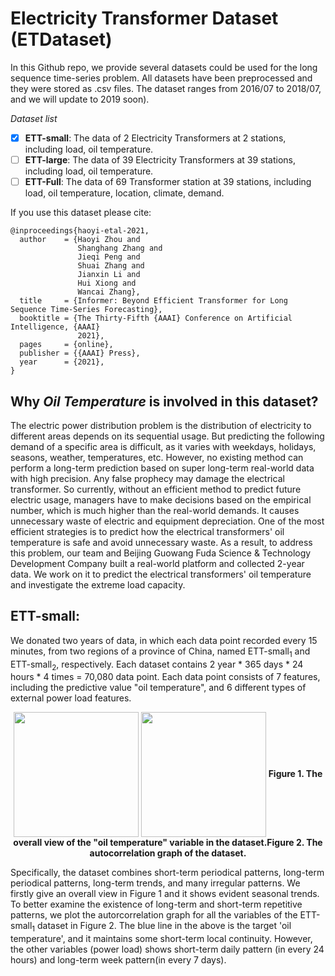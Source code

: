 # Electricity Transformer Dataset (ETDataset)

In this Github repo, we provide several datasets could be used for the long sequence time-series problem. All datasets have been preprocessed and they were stored as .csv files.  The dataset ranges from 2016/07 to 2018/07, and we will update to 2019 soon).

*Dataset list*

- [x] **ETT-small**: The data of 2 Electricity Transformers at 2 stations, including load, oil temperature.
- [ ] **ETT-large**: The data of 39 Electricity Transformers at 39 stations, including load, oil temperature.
- [ ] **ETT-Full**: The data of 69 Transformer station at 39 stations, including load, oil temperature, location, climate, demand.

If you use this dataset please cite:

```
@inproceedings{haoyi-etal-2021,
  author    = {Haoyi Zhou and
               Shanghang Zhang and
               Jieqi Peng and
               Shuai Zhang and
               Jianxin Li and
               Hui Xiong and
               Wancai Zhang},
  title     = {Informer: Beyond Efficient Transformer for Long Sequence Time-Series Forecasting},
  booktitle = {The Thirty-Fifth {AAAI} Conference on Artificial Intelligence, {AAAI}
               2021},
  pages     = {online},
  publisher = {{AAAI} Press},
  year      = {2021},
}
```

## Why *Oil Temperature* is involved in this dataset?

The electric power distribution problem is the distribution of electricity to different areas depends on its sequential usage. But predicting the following demand of a specific area is difficult, as it varies with weekdays, holidays, seasons, weather, temperatures, etc. However, no existing method can perform a long-term prediction based on super long-term real-world data with high precision. Any false prophecy may damage the electrical transformer. So currently, without an efficient method to predict future electric usage, managers have to make decisions based on the empirical number, which is much higher than the real-world demands. It causes unnecessary waste of electric and equipment depreciation. One of the most efficient strategies is to predict how the electrical transformers' oil temperature is safe and avoid unnecessary waste. 
As a result, to address this problem, our team and Beijing Guowang Fuda Science & Technology Development Company built a real-world platform and collected 2-year data. We work on it to predict the electrical transformers' oil temperature and investigate the extreme load capacity.

## ETT-small:

We donated two years of data, in which each data point recorded every 15 minutes, from two regions of a province of China, named ETT-small$_1$ and ETT-small$_2$, respectively. Each dataset contains 2 year * 365 days * 24 hours * 4 times = 70,080 data point. Each data point consists of 7 features, including the predictive value "oil temperature", and 6 different types of external power load features.

<p align="center">
<img src="https://raw.githubusercontent.com/zhouhaoyi/ETDataset/main/img/appendix_auto_correlation.png" height = "200" alt="" align=center />
<img src="https://raw.githubusercontent.com/zhouhaoyi/ETDataset/main/img/appendix_dataset_year.png" height = "200" alt="" align=center />
<b>Figure 1. The overall view of the "oil temperature" variable in the dataset.</b><b>Figure 2. The autocorrelation graph of the dataset.</b>
</p>

Specifically, the dataset combines short-term periodical patterns, long-term periodical patterns, long-term trends, and many irregular patterns. We firstly give an overall view in Figure 1 and it shows evident seasonal trends. To better examine the existence of long-term and short-term repetitive patterns, we plot the autorcorrelation graph for all the variables of the ETT-small$_1$ dataset in Figure 2. The blue line in the above is the target 'oil temperature', and it maintains some short-term local continuity. However, the other variables (power load) shows short-term daily pattern (in every 24 hours) and long-term week pattern(in every 7 days).
